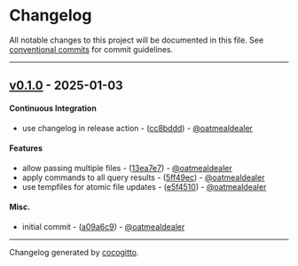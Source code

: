 # Changelog
All notable changes to this project will be documented in this file. See [conventional commits](https://www.conventionalcommits.org/) for commit guidelines.

- - -
## [v0.1.0](https://github.com/oatmealdealer/jsonedit/compare/a09a6c90279e90de93d393c797b6bdf4d25e79fc..v0.1.0) - 2025-01-03
#### Continuous Integration
- use changelog in release action - ([cc8bddd](https://github.com/oatmealdealer/jsonedit/commit/cc8bddd404e3c8128c6e41863c371d2f5457ff8d)) - [@oatmealdealer](https://github.com/oatmealdealer)
#### Features
- allow passing multiple files - ([13ea7e7](https://github.com/oatmealdealer/jsonedit/commit/13ea7e7d104f5c41ea86fc04b4418d4b8864da1d)) - [@oatmealdealer](https://github.com/oatmealdealer)
- apply commands to all query results - ([5ff49ec](https://github.com/oatmealdealer/jsonedit/commit/5ff49ecf241977d68f0ddf4be279e80c9ea971df)) - [@oatmealdealer](https://github.com/oatmealdealer)
- use tempfiles for atomic file updates - ([e5f4510](https://github.com/oatmealdealer/jsonedit/commit/e5f451067ba11edfe634a3b1ffd2f96a6819a7dd)) - [@oatmealdealer](https://github.com/oatmealdealer)
#### Misc.
- initial commit - ([a09a6c9](https://github.com/oatmealdealer/jsonedit/commit/a09a6c90279e90de93d393c797b6bdf4d25e79fc)) - [@oatmealdealer](https://github.com/oatmealdealer)

- - -

Changelog generated by [cocogitto](https://github.com/cocogitto/cocogitto).